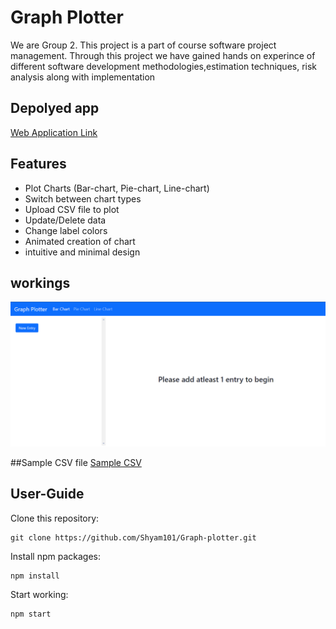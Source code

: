 # Graph Plotter

We are Group 2. This project is a part of course software project management. Through this project we have gained 
hands on experince of different software development methodologies,estimation techniques, risk analysis along
with implementation 

## Depolyed app
[Web Application Link](https://graph-plotter1.herokuapp.com/line-chart")

## Features
- Plot Charts (Bar-chart, Pie-chart, Line-chart)
- Switch between chart types
- Upload CSV file to plot
- Update/Delete data
- Change label colors
- Animated creation of chart
- intuitive and minimal design 

## workings

![GIF showing Demo of System](https://github.com/Shyam101/Graph-plotter/blob/master/src/images/home.gif)

##Sample CSV file
[Sample CSV](https://github.com/Shyam101/Graph-plotter/blob/master/sample.csv)

## User-Guide
Clone this repository:

```
git clone https://github.com/Shyam101/Graph-plotter.git
```

Install npm packages:

```
npm install
```

Start working:

```
npm start
```
